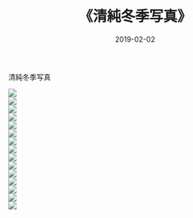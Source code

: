 ﻿---
layout: post
title:  《清純冬季写真》
date:   2019-02-02
img: http://img.660000.xyz/Sharelink/唯美/2019/清純冬季写真/000.jpg
categories: [美女, 清纯, 唯美]
---

清純冬季写真

  ![](http://img.660000.xyz/Sharelink/唯美/2019/清純冬季写真/001.jpg) <br> ![](http://img.660000.xyz/Sharelink/唯美/2019/清純冬季写真/002.jpg) <br> ![](http://img.660000.xyz/Sharelink/唯美/2019/清純冬季写真/003.jpg) <br> ![](http://img.660000.xyz/Sharelink/唯美/2019/清純冬季写真/004.jpg) <br> ![](http://img.660000.xyz/Sharelink/唯美/2019/清純冬季写真/005.jpg) <br> ![](http://img.660000.xyz/Sharelink/唯美/2019/清純冬季写真/006.jpg) <br> ![](http://img.660000.xyz/Sharelink/唯美/2019/清純冬季写真/007.jpg) <br> ![](http://img.660000.xyz/Sharelink/唯美/2019/清純冬季写真/008.jpg) <br> ![](http://img.660000.xyz/Sharelink/唯美/2019/清純冬季写真/009.jpg) <br> ![](http://img.660000.xyz/Sharelink/唯美/2019/清純冬季写真/010.jpg) <br> ![](http://img.660000.xyz/Sharelink/唯美/2019/清純冬季写真/011.jpg) <br> ![](http://img.660000.xyz/Sharelink/唯美/2019/清純冬季写真/012.jpg) <br> ![](http://img.660000.xyz/Sharelink/唯美/2019/清純冬季写真/013.jpg) <br> ![](http://img.660000.xyz/Sharelink/唯美/2019/清純冬季写真/014.jpg) <br> ![](http://img.660000.xyz/Sharelink/唯美/2019/清純冬季写真/015.jpg) <br>